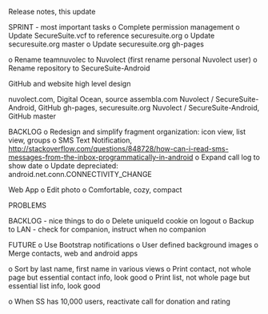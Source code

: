 Release notes, this update

SPRINT - most important tasks
o Complete permission management
o Update SecureSuite.vcf to reference securesuite.org
o Update securesuite.org master
o Update securesuite.org gh-pages

o Rename teamnuvolec to Nuvolect (first rename personal Nuvolect user)
o Rename repository to SecureSuite-Android


GitHub and website high level design

nuvolect.com, Digital Ocean, source assembla.com
Nuvolect / SecureSuite-Android, GitHub gh-pages, securesuite.org
Nuvolect / SecureSuite-Android, GitHub master


BACKLOG
o Redesign and simplify fragment organization: icon view, list view, groups
o SMS Text Notification, http://stackoverflow.com/questions/848728/how-can-i-read-sms-messages-from-the-inbox-programmatically-in-android
o Expand call log to show date
o Update depreciated: android.net.conn.CONNECTIVITY_CHANGE

Web App
o Edit photo
o Comfortable, cozy, compact

PROBLEMS

BACKLOG - nice things to do
o Delete uniqueId cookie on logout
o Backup to LAN - check for companion, instruct when no companion

FUTURE
o Use Bootstrap notifications
o User defined background images
o Merge contacts, web and android apps

o Sort by last name, first name in various views
o Print contact, not whole page but essential contact info, look good
o Print list, not whole page but essential list info, look good


o When SS has 10,000 users, reactivate call for donation and rating

